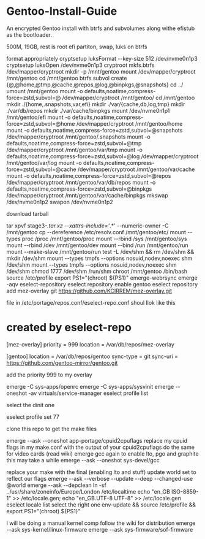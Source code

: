 # Gentoo-Install-Guide
An encrypted Gentoo install with btrfs and subvolumes along withe efistub as the bootloader.

500M, 19GB, rest is root
efi partiton, swap, luks on btrfs

format appropriately
cryptsetup luksFormat --key-size 512 /dev/nvme0n1p3
cryptsetup luksOpen /dev/nvme0n1p3 cryptroot
mkfs.btrfs /dev/mapper/cryptroot
mkdir -p /mnt/gentoo
mount /dev/mapper/cryptroot /mnt/gentoo
cd /mnt/gentoo
btrfs subvol create {@,@home,@tmp,@cache,@repos,@log,@binpkgs,@snapshots}
cd ../
umount /mnt/gentoo
mount -o defaults,noatime,compress-force=zstd,subvol=@ /dev/mapper/cryptroot /mnt/gentoo/
cd /mnt/gentoo
mkdir ./{home,.snapshots,var,efi}
mkdir ./var/{cache,db,log,tmp}
mkdir ./var/db/repos
mkdir ./var/cache/binpkgs
mount /dev/nvme0n1p1 /mnt/gentoo/efi
mount -o defaults,noatime,compress-force=zstd,subvol=@home /dev/mapper/cryptroot /mnt/gentoo/home
mount -o defaults,noatime,compress-force=zstd,subvol=@snapshots /dev/mapper/cryptroot /mnt/gentoo/.snapshots
mount -o defaults,noatime,compress-force=zstd,subvol=@tmp /dev/mapper/cryptroot /mnt/gentoo/var/tmp
mount -o defaults,noatime,compress-force=zstd,subvol=@log /dev/mapper/cryptroot /mnt/gentoo/var/log
mount -o defaults,noatime,compress-force=zstd,subvol=@cache /dev/mapper/cryptroot /mnt/gentoo/var/cache
mount -o defaults,noatime,compress-force=zstd,subvol=@repos /dev/mapper/cryptroot /mnt/gentoo/var/db/repos
mount -o defaults,noatime,compress-force=zstd,subvol=@binpkgs /dev/mapper/cryptroot /mnt/gentoo/var/cache/binpkgs
mkswap /dev/nvme0n1p2
swapon /dev/nvme0n1p2

download tarball

tar xpvf stage3-*.tar.xz --xattrs-include='*.*' --numeric-owner -C /mnt/gentoo
cp --dereference /etc/resolv.conf /mnt/gentoo/etc/
mount --types proc /proc /mnt/gentoo/proc
mount --rbind /sys /mnt/gentoo/sys 
mount --rbind /dev /mnt/gentoo/dev
mount --bind /run /mnt/gentoo/run 
mount --make-slave /mnt/gentoo/run
test -L /dev/shm && rm /dev/shm && mkdir /dev/shm 
mount --types tmpfs --options nosuid,nodev,noexec shm /dev/shm mount --types tmpfs --options nosuid,nodev,noexec shm /dev/shm 
chmod 1777 /dev/shm /run/shm
chroot /mnt/gentoo /bin/bash 
source /etc/profile 
export PS1="(chroot) ${PS1}"
emerge-webrsync
emerge -aqv eselect-repository
eselect repository enable gentoo
eselect repository add mez-overlay git https://github.com/KCIRREM/mez-overlay.git

file in /etc/portage/repos.conf/eselect-repo.conf shoul llok like this
# created by eselect-repo
[mez-overlay]
priority = 999 
location = /var/db/repos/mez-overlay

[gentoo]
location = /var/db/repos/gentoo
sync-type = git
sync-uri = https://github.com/gentoo-mirror/gentoo.git

add the priority 999 to my overlay

emerge -C sys-apps/openrc
emerge -C sys-apps/sysvinit
emerge --oneshot -av virtuals/service-manager
eselect profile list

select the dinit one

eselect profile set 77

clone this repo to get the make files

emerge --ask --oneshot app-portage/cpuid2cpuflags
replace my cpuid flags in my make.conf with the output of your cpuid2cpuflags
do the same for video cards (read wiki)
emerge gcc again to enable lto, pgo and graphite this may take a while
emerge --ask --oneshot sys-devel/gcc

replace your make with the final (enabling lto and stuff)
update world set to reflect our flags
emerge --ask --verbose --update --deep --changed-use @world
emerge --ask --depclean
ln -sf ../usr/share/zoneinfo/Europe/London /etc/localtime
echo "en_GB ISO-8859-1" >> /etc/locale.gen; echo "en_GB.UTF-8 UTF-8" >> /etc/locale.gen
eselect locale list
select the right one
env-update && source /etc/profile && export PS1="(chroot) ${PS1}"

I will be doing a manual kernel comp follow the wiki for distribution
emerge --ask sys-kernel/linux-firmware
emerge --ask sys-firmware/sof-firmware









